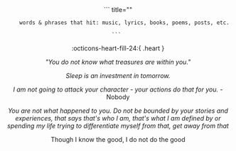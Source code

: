 <center>
    ``` title=""

        words & phrases that hit: music, lyrics, books, poems, posts, etc.

    ``` 

:octicons-heart-fill-24:{ .heart }

*"You do not know what treasures are within you."*

*Sleep is an investment in tomorrow.*

*I am not going to attack your character - your actions do that for you.*
-Nobody

*You are not what happened to you. Do not be bounded by your stories and experiences, that says that's who I am, that's what I am defined by or spending my life trying to differentiate myself from that, get away from that*

Though I know the good, I do not do the good